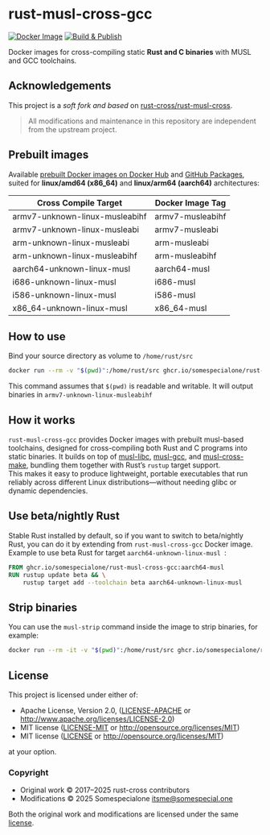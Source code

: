 # rust-musl-cross-gcc

[![Docker Image](https://img.shields.io/docker/pulls/somespecialone/rust-musl-cross-gcc.svg?maxAge=2592000)](https://hub.docker.com/r/somespecialone/rust-musl-cross-gcc/)
[![Build & Publish](https://github.com/somespecialone/rust-musl-cross-gcc/actions/workflows/ci.yml/badge.svg)](https://github.com/somespecialone/rust-musl-cross-gcc/actions/workflows/ci.yml)

Docker images for cross-compiling static **Rust and C binaries** with MUSL and GCC toolchains.

## Acknowledgements

This project is a _soft fork and based_ on [rust-cross/rust-musl-cross](https://github.com/rust-cross/rust-musl-cross).

> All modifications and maintenance in this repository are independent from the upstream project.

## Prebuilt images

Available [prebuilt Docker images on Docker Hub](https://hub.docker.com/r/somespecialone/rust-musl-cross-gcc/)
and [GitHub Packages](https://github.com/somespecialone/rust-musl-cross-gcc/pkgs/container/rust-musl-cross-gcc),
suited for **linux/amd64 (x86_64)** and **linux/arm64 (aarch64)** architectures:

| Cross Compile Target           | Docker Image Tag |
|--------------------------------|------------------|
| armv7-unknown-linux-musleabihf | armv7-musleabihf |
| armv7-unknown-linux-musleabi   | armv7-musleabi   |
| arm-unknown-linux-musleabi     | arm-musleabi     |
| arm-unknown-linux-musleabihf   | arm-musleabihf   |
| aarch64-unknown-linux-musl     | aarch64-musl     |
| i686-unknown-linux-musl        | i686-musl        |
| i586-unknown-linux-musl        | i586-musl        |
| x86_64-unknown-linux-musl      | x86_64-musl      |

## How to use

Bind your source directory as volume to `/home/rust/src`

```sh
docker run --rm -v "$(pwd)":/home/rust/src ghcr.io/somespecialone/rust-musl-cross-gcc:armv7-musleabihf /bin/bash -c "cargo build --release"
```

This command assumes that `$(pwd)` is readable and writable. It will output binaries in `armv7-unknown-linux-musleabihf`

## How it works

`rust-musl-cross-gcc` provides Docker images with prebuilt musl-based toolchains, designed for cross-compiling both Rust
and C programs into static binaries. It builds on top of [musl-libc](http://www.musl-libc.org/),
[musl-gcc](http://www.musl-libc.org/how.html), and [musl-cross-make](https://github.com/richfelker/musl-cross-make),
bundling them together with Rust’s `rustup` target support.  
This makes it easy to produce lightweight, portable executables that run reliably across different Linux
distributions—without needing glibc or dynamic dependencies.

## Use beta/nightly Rust

Stable Rust installed by default, so if you want to switch to beta/nightly Rust, you can do it by extending
from `rust-musl-cross-gcc` Docker image.
Example to use beta Rust for target `aarch64-unknown-linux-musl `:

```dockerfile
FROM ghcr.io/somespecialone/rust-musl-cross-gcc:aarch64-musl
RUN rustup update beta && \
    rustup target add --toolchain beta aarch64-unknown-linux-musl 
```

## Strip binaries

You can use the `musl-strip` command inside the image to strip binaries, for example:

```bash
docker run --rm -it -v "$(pwd)":/home/rust/src ghcr.io/somespecialone/rust-musl-cross-gcc:aarch64-musl musl-strip /home/rust/src/target/release/example
```

## License

This project is licensed under either of:

- Apache License, Version 2.0, ([LICENSE-APACHE](LICENSE-APACHE.txt) or <http://www.apache.org/licenses/LICENSE-2.0>)
- MIT license ([LICENSE-MIT](LICENSE-MIT.txt) or <http://opensource.org/licenses/MIT>)
- MIT license ([LICENSE](LICENSE) or <http://opensource.org/licenses/MIT>)

at your option.

### Copyright

- Original work © 2017–2025 rust-cross contributors
- Modifications © 2025 Somespecialone <itsme@somespecial.one>

Both the original work and modifications are licensed under the same [license](#license).
